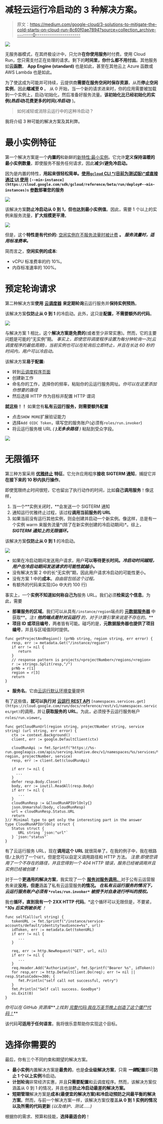 # 减轻云运行冷启动的 3 种解决方案。

> 原文：<https://medium.com/google-cloud/3-solutions-to-mitigate-the-cold-starts-on-cloud-run-8c60f0ae7894?source=collection_archive---------0----------------------->

![](img/d555734d59c60a41d2d7e2df43007274.png)

无服务器模式，在其终极设计中，只允许**在你使用服务**时付费。使用 Cloud Run，您只需支付正在处理的请求。剩下的**时间里，你什么都不用付出**。其他服务如**云函数**、 **App Engine (standard)** 也是如此，甚至在其他云上 Azure 函数或 AWS Lambda 也是如此。

为了使这成为可能并可持续，云提供商**需要在服务空闲时保存资源**，从而**停止空闲实例**，因此**缩减至 0** 。
从 0 开始，当一个新的请求进来时，你的应用需要被加载到一个实例上，启动/初始化，然后准备好服务流量。**该初始化比已经初始化的实例(*热启动*)花费更多的时间(*冷启动)*** )。

> 如何减轻或消除云运行中的这种冷启动？

我将介绍 3 种可能的解决方案及其利弊。

# 最小实例特征

第一个解决方案是一个**内置的**和新鲜的[新特性:最小实例](https://cloud.google.com/run/docs/configuring/min-instances)。它允许**定义保持温暖的最小实例数量**，即使服务不服务任何请求，因此**减少/避免冷启动。**

因为是内置的特性，**用起来很轻松简单。[使用`gcloud` CLI *(目前为测试版)*或直接通过 UI 使用](https://cloud.google.com/sdk/gcloud/reference/beta/run/deploy#--min-instances) `[--min-instance](https://cloud.google.com/sdk/gcloud/reference/beta/run/deploy#--min-instances)s` [参数](https://cloud.google.com/sdk/gcloud/reference/beta/run/deploy#--min-instances)部署您的服务**

![](img/28a4e2867cb5b9ba470f58650ae6f3b5.png)

该解决方案**防止冷启动从 0 到 1，但也达到最小实例值**。因此，需要 1 个以上的实例来服务流量，**扩大规模更平滑**。

![](img/09acd4e2b66ff6d5fa345a47b991d1e1.png)

但是，这个**特性是有代价的:** [空闲实例在不服务流量时被计费](https://cloud.google.com/run/pricing#tables) **。
*服务流量时，适用标准费率。***

简而言之，**空闲实例的成本**:

*   vCPU 标准费率的约 10%。
*   内存标准速率的 100%。

# 预定轮询请求

第二种解决方案**使用** [**云调度器**](https://cloud.google.com/scheduler) **来定期轮询**云运行服务并**保持实例预热**。

该解决方案**仅防止从 0 到 1** 的冷启动。此外，这只是**配置，不需要额外的代码**。

![](img/69981155f7fdf93322490f057d376568.png)

与解决方案 1 相比，这个**解决方案是免费的**(或者至少非常实惠)。然而，它的主要问题是可能的“无实例”期。
*事实上，即使您将调度程序设置为每分钟轮询一次(云调度程序的最低周期)，当前实例也可以在轮询后立即终止，并且在长达 60 秒的时间内，用户可以冷启动。*

该解决方案**易于配置:**

*   转到[云调度程序页面](https://console.cloud.google.com/cloudscheduler)
*   创建新工作
*   命名你的工作，选择你的频率，粘贴你的云运行服务网址。*你可以在这里添加你想要的路径*
*   然后选择 HTTP 作为目标并配置 HTTP 谓词

**就这些！！**
如果您有**私有云运行服务，则需要额外配置**

*   点击`SHOW MORE`扩展验证能力
*   选择`Add OIDC Token`，填写您的服务账户(必须有`roles/run.invoker`)
*   将云运行服务根 URL *(* ***)无多余路径*** *)* 粘贴到受众字段。

![](img/0606235f5f44737c56ff8e9dfaefd10f.png)

# 无限循环

第三种方案采用 [**优雅终止**](https://cloud.google.com/blog/topics/developers-practitioners/graceful-shutdowns-cloud-run-deep-dive) **特征**。它允许应用程序**接收 SIGTERM 通知**，捕捉它并**在接下来的 10 秒内执行操作**。

即使宽限终止时间很短，它也留出了执行动作的时间，比如**自己调用服务**！像这样，

1.  当一个**实例关闭时，**会发送一个 SIGTERM 通知
2.  通知运行优雅终止过程，该过程**调用当前服务的 URL**
3.  如果当前没有运行其他实例，则会创建并启动一个新实例。像这样，总是有一个实例 warm 来服务流量*(除了在新实例创建的冷启动期间)*。综上，***SIGTERM 通知上的无限循环。***

该解决方案**仅防止从 0 到 1** 的冷启动。

![](img/7489de35e82aefbc5d863e6e885dc071.png)

*   如果在冷启动期间发送用户请求，用户**可以等待更长时间。*冷启动时间越短，用户在冷启动期间发送请求的可能性就越小。***
*   没有解决方案 2 中的长“无实例”期，因此用户请求冷启动的可能性更小。
*   没有方案 1 中的**成本**。*自由层包括这个过程。*
*   有额外的代码来实现(Go 中大约 100 行)

事实上，一个**实例不知道如何称自己为**服务 URL。我们必须**检索这个信息**。为此，需要

*   **部署服务的区域**。我们可以从具有`/instance/region`端点的 [**元数据服务器**](https://cloud.google.com/compute/docs/storing-retrieving-metadata) 中获取**。*注:t* ***他的端点是针对云运行*** *的，对于计算引擎来说是不存在的。***
*   **项目 ID 或项目编号**，两者皆有可能。碰巧的是，**元数据服务器也提供了项目编号**，并且与区域值同时提供。

```
func getProjectAndRegion() (prNb string, region string, err error) {
   resp, err := metadata.Get("/instance/region")
   if err != nil {
      return
   }
   // response pattern is projects/<projectNumber>/regions/<region>
   r := strings.Split(resp,"/")
   prNb = r[1]
   region = r[3]
   return
}
```

*   **服务名**。它由[云运行默认环境变量](https://cloud.google.com/run/docs/reference/container-contract#env-vars)提供

有了这些值，**就可以执行对** [**云运行 REST API**](https://cloud.google.com/run/docs/reference/rest/v1/namespaces.services/get) `[namespaces.services.get](https://cloud.google.com/run/docs/reference/rest/v1/namespaces.services/get)`的调用，并让**获取服务的 URL**。为此，必须授予云运行服务帐户`roles/run.viewer`。

```
func getCloudRunUrl(region string, projectNumber string, service string) (url string, err error) {
   ctx := context.Background()
   client, err := google.DefaultClient(ctx)

   cloudRunApi := fmt.Sprintf("https://%s-run.googleapis.com/apis/serving.knative.dev/v1/namespaces/%s/services/%s", region, projectNumber, service)
   resp, err := client.Get(cloudRunApi)

   if err != nil {
     ...
   }
   defer resp.Body.Close()
   body, err := ioutil.ReadAll(resp.Body)
   if err != nil {
      ...
   }
   cloudRunResp := &CloudRunAPIUrlOnly{}
   json.Unmarshal(body, cloudRunResp)
   url = cloudRunResp.Status.URL
   return
}// Minimal type to get only the interesting part in the answer
type CloudRunAPIUrlOnly struct {
   Status struct {
      URL string `json:"url"`
   } `json:"status"`
}
```

有了云运行服务 URL，现在**调用这个 URL** 就很简单了。在我的例子中，我在根路径`/`上执行了一个`GET`。但是您可以自定义调用路径和 HTTP 方法。
*注意:即使您调用了一个不存在的路径，并且您得到一个 404 HTTP 错误，服务已经被调用并且实例已经被创建！*

对于一个**更通用的解决方案**，我实现了一个 [**服务对服务调用**。](https://cloud.google.com/run/docs/authenticating/service-to-service#go)对于公有云运营服务来说**没用，但是**涵盖了私有云运营服务**的情况。
*在私有云运行服务的情况下，云运行服务账户必须有* `*roles/run.invoker*` *被授予对自身进行呼叫的授权。***

我也**循环，直到我有一个 2XX HTTP 代码**。*这个循环可以无限但是，不要紧，****10s 后实例被杀死*** *！*

```
func selfCall(url string) {
   tokenURL := fmt.Sprintf("/instance/service-accounts/default/identity?audience=%s", url)
   idToken, err := metadata.Get(tokenURL)
   if err != nil {
      ...
   }

   req, err := http.NewRequest("GET", url, nil)
   if err != nil {
      ...
   }
   req.Header.Add("Authorization", fmt.Sprintf("Bearer %s", idToken))
   for resp,err := http.DefaultClient.Do(req); err != nil || resp.StatusCode>=300; {
      fmt.Println("self call not successful, retry")
   }
   fmt.Println("Self call success. Goodbye")
   os.Exit(0)
}
```

*你可以在 GitHub 资源库****上找到* [*完整代码:我在万圣节晚上创造了这个僵尸代码！*](https://github.com/guillaumeblaquiere/cloudrun-sigterm-selfcall)**

该代码**可适用于任何语言**。我将很乐意帮助你实现这个目标。

# 选择你需要的

最后，你有三个不同约束和期望的解决方案。

*   **最小实例**内置解决方案是**最贵的**，也是**企业级解决方案**，只需 ***一键*配置**即可**防止 1 个以上实例**冷启动。
*   **计划轮询**非常经济实惠，并且**只需要配置**和云调度程序。然而，该解决方案仅涵盖从 0 到 1 的情况，并且也是**防止冷启动最差的解决方案。**
*   **短期管理**解决方案是**成本(最便宜的解决方案)和冷启动预防之间最平衡的解决方案**。然而，与前一个解决方案一样，该解决方案仅覆盖**从 0 到 1 实例的情况以及所需的代码更新** *(以及维护、测试……)*

根据你的需求、预算和技能，**选择最适合的**！